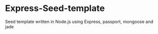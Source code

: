 Express-Seed-template
=====================

Seed template written in Node.js using Express, passport, mongoose and jade
